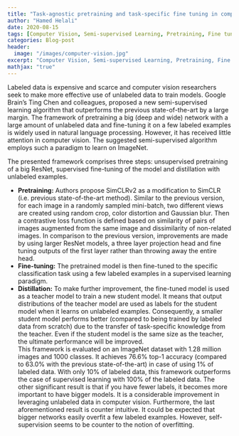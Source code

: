 ```yaml
---
title: "Task-agnostic pretraining and task-specific fine tuning in computer vision"
author: "Hamed Helali"
date: 2020-08-15
tags: [Computer Vision, Semi-supervised Learning, Pretraining, Fine tuning]
categories: Blog-post
header:
  image: "/images/computer-vision.jpg"
excerpt: "Computer Vision, Semi-supervised Learning, Pretraining, Fine tuning"
mathjax: "true"
---
```


Labeled data is expensive and scarce and computer vision researchers seek to make more effective use of unlabeled data to train models. Google Brain’s Ting Chen and colleagues, proposed a new semi-supervised learning algorithm that outperforms the previous state-of-the-art by a large margin. The framework of pretraining a big (deep and wide) network with a large amount of unlabeled data and fine-tuning it on a few labeled examples is widely used in natural language processing. However, it has received little attention in computer vision. The suggested semi-supervised algorithm employs such a paradigm to learn on ImageNet.  

The presented framework comprises three steps: unsupervised pretraining of a big ResNet, supervised fine-tuning of the model and distillation with unlabeled examples.
* **Pretraining:** Authors propose SimCLRv2 as a modification to SimCLR (i.e. previous state-of-the-art method). Similar to the previous version, for each image in a randomly sampled mini-batch, two different views are created using random crop, color distortion and Gaussian blur. Then a contrastive loss function is defined based on similarity of pairs of images augmented from the same image and dissimilarity of non-related images. In comparison to the previous version, improvements are made by using larger ResNet models, a three layer projection head and fine tuning outputs of the first layer rather than throwing away the entire head.
* **Fine-tuning:** The pretrained model is then fine-tuned to the specific classification task using a few labeled examples in a supervised learning paradigm.
* **Distillation:** To make further improvement, the fine-tuned model is used as a teacher model to train a new student model. It means that output distributions of the teacher model are used as labels for the student model when it learns on unlabeled examples. Consequently, a smaller student model performs better (compared to being trained by labeled data from scratch) due to the transfer of task-specific knowledge from the teacher. Even if the student model is the same size as the teacher, the ultimate performance will be improved.  
  This framework is evaluated on an ImageNet dataset with 1.28 million images and 1000 classes. It achieves 76.6% top-1 accuracy (compared to 63.0% with the previous state-of-the-art) in case of using 1% of labeled data. With only 10% of labeled data, this framework outperforms the case of supervised learning with 100% of the labeled data. The other significant result is that if you have fewer labels, it becomes more important to have bigger models. It is a considerable improvement in leveraging unlabeled data in computer vision. Furthermore, the last aforementioned result is counter intuitive. It could be expected that bigger networks easily overfit a few labeled examples. However, self-supervision seems to be counter to the notion of overfitting. 

